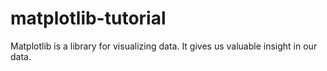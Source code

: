# matplotlib-tutorial
Matplotlib is a library for visualizing data. It gives us valuable insight in our data.

